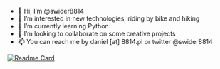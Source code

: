 - 👋 Hi, I’m @swider8814
- 👀 I’m interested in new technologies, riding by bike and hiking
- 🌱 I’m currently learning Python
- 💞️ I’m looking to collaborate on some creative projects
- 📫 You can reach me by daniel [at] 8814.pl or twitter @swider8814

<!---
swider8814/swider8814 is a ✨ special ✨ repository because its `README.md` (this file) appears on your GitHub profile.
You can click the Preview link to take a look at your changes.
--->
[![Readme Card](https://github-readme-stats.vercel.app/api/pin/?username=Gabriel-Konarski&repo=QuizApp)](https://github.com/anuraghazra/github-readme-stats)
